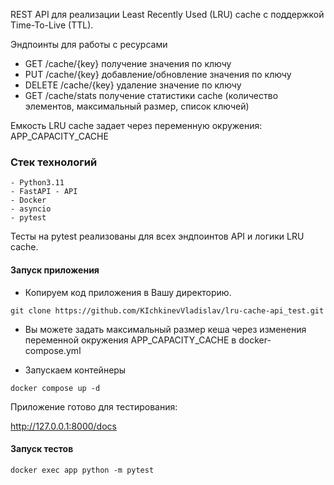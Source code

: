 REST API для реализации Least Recently Used (LRU) cache с поддержкой Time-To-Live (TTL).

Эндпоинты для работы с ресурсами

- GET /cache/{key} получение значения по ключу
- PUT /cache/{key} добавление/обновление значения по ключу
- DELETE /cache/{key} удаление значение по ключу
- GET /cache/stats получение статистики cache (количество элементов, максимальный размер, список ключей)


Емкость LRU cache задает через переменную окружения: APP_CAPACITY_CACHE

### Стек технологий 
    - Python3.11
    - FastAPI - API
    - Docker
    - asyncio
    - pytest


Тесты на pytest реализованы для всех эндпоинтов API и логики LRU cache.


#### Запуск приложения

- Копируем код приложения в Вашу директорию.

`git clone https://github.com/KIchkinevVladislav/lru-cache-api_test.git`

- Вы можете задать максимальный размер кеша через изменения переменной окружения APP_CAPACITY_CACHE в docker-compose.yml

- Запускаем контейнеры

`docker compose up -d`

Приложение готово для тестирования:

http://127.0.0.1:8000/docs

#### Запуск тестов

`docker exec app python -m pytest`